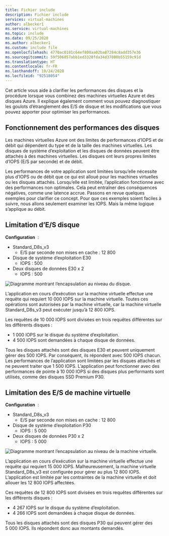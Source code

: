 ```yaml
---
title: Fichier include
description: Fichier include
services: virtual-machines
author: albecker1
ms.service: virtual-machines
ms.topic: include
ms.date: 09/25/2020
ms.author: albecker1
ms.custom: include file
ms.openlocfilehash: 4770ac0181c64ef800aa02ba87284c8add357e36
ms.sourcegitcommit: 59f506857abb1ed3328fda34d37800b55159c91d
ms.translationtype: HT
ms.contentlocale: fr-FR
ms.lasthandoff: 10/24/2020
ms.locfileid: "92518054"
---
```

Cet article vous aide à clarifier les performances des disques et la procédure lorsque vous combinez des machines virtuelles Azure et des disques Azure. Il explique également comment vous pouvez diagnostiquer les goulots d’étranglement des E/S de disque et les modifications que vous pouvez apporter pour optimiser les performances.

## <a name="how-does-disk-performance-work"></a>Fonctionnement des performances des disques
Les machines virtuelles Azure ont des limites de performances d’IOPS et de débit qui dépendent du type et de la taille des machines virtuelles. Les disques de système d’exploitation et les disques de données peuvent être attachés à des machines virtuelles. Les disques ont leurs propres limites d’IOPS (E/S par seconde) et de débit.

Les performances de votre application sont limitées lorsqu’elle nécessite plus d’IOPS ou de débit que ce qui est alloué pour les machines virtuelles ou les disques attachés. Lorsqu’elle est limitée, l’application fonctionne avec des performances non optimales. Cela peut entraîner des conséquences négatives, comme une latence accrue. Passons en revue quelques exemples pour clarifier ce concept. Pour que ces exemples soient faciles à suivre, nous allons seulement examiner les IOPS. Mais la même logique s’applique au débit.

## <a name="disk-io-capping"></a>Limitation d’E/S disque

**Configuration**  :

- Standard_D8s_v3
  - E/S par seconde non mises en cache : 12 800
- Disque de système d’exploitation E30
  - IOPS : 500
- Deux disques de données E30 x 2
  - IOPS : 500

![Diagramme montrant l’encapsulation au niveau du disque.](media/vm-disk-performance/disk-level-throttling.jpg)

L’application en cours d’exécution sur la machine virtuelle effectue une requête qui requiert 10 000 IOPS sur la machine virtuelle. Toutes ces opérations sont autorisées par la machine virtuelle, car la machine virtuelle Standard_D8s_v3 peut exécuter jusqu’à 12 800 IOPS.

Les requêtes de 10 000 IOPS sont divisées en trois requêtes différentes sur les différents disques :

- 1 000 IOPS sur le disque du système d’exploitation.
- 4 500 IOPS sont demandées à chaque disque de données.

Tous les disques attachés sont des disques E30 et peuvent uniquement gérer des 500 IOPS. Par conséquent, ils répondent avec 500 IOPS chacun. Les performances de l’application sont limitées par les disques attachés et ne peuvent traiter que 1 500 IOPS. L’application peut fonctionner avec des performances de pointe à 10 000 IOPS si des disques plus performants sont utilisés, comme des disques SSD Premium P30.

## <a name="virtual-machine-io-capping"></a>Limitation des E/S de machine virtuelle

**Configuration**  :

- Standard_D8s_v3
  - E/S par seconde non mises en cache : 12 800
- Disque de système d’exploitation P30
  - IOPS : 5 000
- Deux disques de données P30 x 2
  - IOPS : 5 000

![Diagramme montrant l’encapsulation au niveau de la machine virtuelle.](media/vm-disk-performance/vm-level-throttling.jpg)

L’application en cours d’exécution sur la machine virtuelle effectue une requête qui requiert 15 000 IOPS. Malheureusement, la machine virtuelle Standard_D8s_v3 est configurée pour gérer au plus 12 800 IOPS. L’application est limitée par les contraintes de la machine virtuelle et doit allouer les 12 800 IOPS affectées.

Ces requêtes de 12 800 IOPS sont divisées en trois requêtes différentes sur les différents disques :

- 4 267 IOPS sur le disque du système d’exploitation.
- 4 266 IOPS sont demandées à chaque disque de données.

Tous les disques attachés sont des disques P30 qui peuvent gérer des 5 000 IOPS. Ils répondent donc aux montants demandés.
